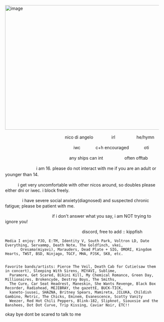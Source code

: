 　　<img width="733" height="407" alt="image" src="https://github.com/user-attachments/assets/c876f66c-251b-4053-9def-ac967e9663b4" />

　　　　　　　　　　　　　　nico di angelo 　　　　irl　　　　　he/hymn 

　　　　　　　　　　　　　　　　iwc 　　　 c+h encouraged 　　　 oti　　
               
　　　　　　　　　　　　　　　any ships can int　　　　　often offtab
             
　　　
　　　　i am 16. please do not interact with me if you are an adult or younger than 14.　
　　

　　　i get very uncomfortable with other nicos around, so doubles please either dni or iwec. i block freely.

　　　　i have severe social anxiety(diagnosed) and suspected chronic fatigue; please be patient with me. 

　　　　　　　　　　　if i don't answer what you say, i am NOT trying to ignore you!
        
  　　　　　　　　　　　　　　　　　　discord, free to add :: kippfish 

    Media I enjoy: PJO, E:TM, Identity V, South Park, Voltron LD, Date Everything, Servammp, Death Note, The Goldfinch, vkei,
           Oresama(miyavi), Marauders, Dead Plate + SIG, OMORI, Kingdom Hearts, TWST, BSD, Ninjago, TGCF, MHA, PJSK, SK8, etc.
        

    Favorite bands/artists: Pierce The Veil, Death Cab for Cutie(saw them in concert), Sleeping With Sirens, MIYAVI, Sublime,
      Paramore, Get Scared, Bikini Kill, My Chemical Romance, Green Day, Millionaires, Brokencyde, Destroy Boys, The Smiths,
      The Cure, Car Seat Headrest, Maneskin, She Wants Revenge, Black Box Recorder, Radiohead, MEJIBRAY, the gazettE, BUCK-TICK,
      kaneto-juusei, SHAZNA, Britney Spears, Mamireta, JILUKA, Childish Gambino, Metric, The Chicks, Eminem, Evanescence, Scotty Vanity
      Weezer, Red Hot Chili Peppers, Blink-182, Slipknot, Siouxsie and the Banshees, Dot Dot Curve, Trip Kissing, Caviar Noir, ETC!!

okay bye dont be scared to talk to me
